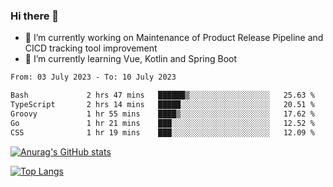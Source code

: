 ### Hi there 👋

- 🔭 I’m currently working on Maintenance of Product Release Pipeline and CICD tracking tool improvement
- 🌱 I’m currently learning Vue, Kotlin and Spring Boot

<!--START_SECTION:waka-->

```txt
From: 03 July 2023 - To: 10 July 2023

Bash             2 hrs 47 mins   ██████▒░░░░░░░░░░░░░░░░░░   25.63 %
TypeScript       2 hrs 14 mins   █████░░░░░░░░░░░░░░░░░░░░   20.51 %
Groovy           1 hr 55 mins    ████▒░░░░░░░░░░░░░░░░░░░░   17.62 %
Go               1 hr 21 mins    ███░░░░░░░░░░░░░░░░░░░░░░   12.52 %
CSS              1 hr 19 mins    ███░░░░░░░░░░░░░░░░░░░░░░   12.09 %
```

<!--END_SECTION:waka-->

[![Anurag's GitHub stats](https://github-readme-stats.vercel.app/api?username=yunhao981&show_icons=true&theme=solarized-dark)](https://github.com/anuraghazra/github-readme-stats)

[![Top Langs](https://github-readme-stats.vercel.app/api/top-langs/?username=yunhao981&theme=solarized-dark&layout=compact)](https://github.com/anuraghazra/github-readme-stats)

<!--
**yunhao981/yunhao981** is a ✨ _special_ ✨ repository because its `README.md` (this file) appears on your GitHub profile.

Here are some ideas to get you started:

- 🔭 I’m currently working on Maintenance of Release Pipeline and CICD tracking tool improvement
- 🌱 I’m currently learning Vue, Kotlin and Spring Boot
- 👯 I’m looking to collaborate on ...
- 🤔 I’m looking for help with ...
- 💬 Ask me about ...
- 📫 How to reach me: ...
- 😄 Pronouns: ...
- ⚡ Fun fact: ...
-->



